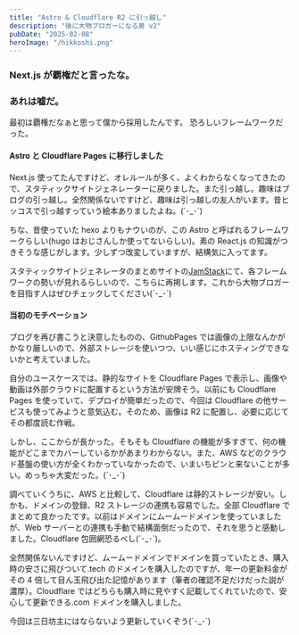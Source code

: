 ```yaml
---
title: "Astro & Cloudflare R2 に引っ越し"
description: "後に大物ブロガーになる男 v2"
pubDate: "2025-02-08"
heroImage: "/hikkoshi.png"
---
```


### Next.js が覇権だと言ったな。

### あれは嘘だ。

最初は覇権だなぁと思って僕から採用したんです。
恐ろしいフレームワークだった。

#### Astro と Cloudflare Pages に移行しました

Next.js 使ってたんですけど、オレルールが多く、よくわからなくなってきたので、スタティックサイトジェネレーターに戻りました。また引っ越し。趣味はブログの引っ越し。全然関係ないですけど、趣味は引っ越しの友人がいます。昔ヒッコスで引っ越すっていう絵本ありましたよね。(´･\_･`)

ちな、昔使っていた hexo よりもナウいのが、この Astro と呼ばれるフレームワークらしい(hugo はおじさんしか使ってないらしい)。素の React.js の知識がつきそうな感じがします。少しずつ改変していますが、結構気に入ってます。

スタティックサイトジェネレータのまとめサイトの[JamStack](https://jamstack.org/generators/)にて、各フレームワークの勢いが見れるらしいので、こちらに再掲します。これから大物ブロガーを目指す人はぜひチェックしてください(´･\_･`)

#### 当初のモチベーション

ブログを再び書こうと決意したものの、GithubPages では画像の上限なんかがかなり厳しいので、外部ストレージを使いつつ、いい感じにホスティングできないかと考えていました。

自分のユースケースでは、静的なサイトを Cloudflare Pages で表示し、画像や動画は外部クラウドに配置するという方法が安牌そう。以前にも Cloudflare Pages を使っていて、デプロイが簡単だったので、今回は Cloudflare の他サービスも使ってみようと意気込む。そのため、画像は R2 に配置し、必要に応じてその都度読む作戦。

しかし、ここからが長かった。そもそも Cloudflare の機能が多すぎて、何の機能がどこまでカバーしているかがあまりわからない。また、AWS などのクラウド基盤の使い方が全くわかっていなかったので、いまいちピンと来ないことが多い。めっちゃ大変だった。(´･\_･`)

調べていくうちに、AWS と比較して、Cloudflare は静的ストレージが安い。しかも、ドメインの登録、R2 ストレージの連携も容易でした。全部 Cloudflare でまとめて良かったです。以前はドメインにムームードメインを使っていましたが、Web サーバーとの連携も手動で結構面倒だったので、それを思うと感動しました。Cloudflare 包囲網恐るべし(´･\_･`)。

全然関係ないんですけど、ムームードメインでドメインを買っていたとき、購入時の安さに飛びついて.tech のドメインを購入したのですが、年一の更新料金がその 4 倍して目ん玉飛び出た記憶があります（筆者の確認不足だけだった説が濃厚）。Cloudflare ではどちらも購入時に見やすく記載してくれていたので、安心して更新できる.com ドメインを購入しました。

今回は三日坊主にはならないよう更新していくぞう(´･\_･`)
